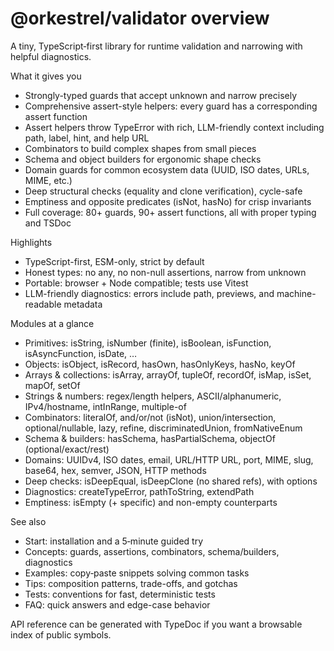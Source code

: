 # @orkestrel/validator overview

A tiny, TypeScript‑first library for runtime validation and narrowing with helpful diagnostics.

What it gives you
- Strongly-typed guards that accept unknown and narrow precisely
- Comprehensive assert-style helpers: every guard has a corresponding assert function
- Assert helpers throw TypeError with rich, LLM-friendly context including path, label, hint, and help URL
- Combinators to build complex shapes from small pieces
- Schema and object builders for ergonomic shape checks
- Domain guards for common ecosystem data (UUID, ISO dates, URLs, MIME, etc.)
- Deep structural checks (equality and clone verification), cycle-safe
- Emptiness and opposite predicates (isNot, hasNo) for crisp invariants
- Full coverage: 80+ guards, 90+ assert functions, all with proper typing and TSDoc

Highlights
- TypeScript-first, ESM-only, strict by default
- Honest types: no any, no non-null assertions, narrow from unknown
- Portable: browser + Node compatible; tests use Vitest
- LLM-friendly diagnostics: errors include path, previews, and machine-readable metadata

Modules at a glance
- Primitives: isString, isNumber (finite), isBoolean, isFunction, isAsyncFunction, isDate, …
- Objects: isObject, isRecord, hasOwn, hasOnlyKeys, hasNo, keyOf
- Arrays & collections: isArray, arrayOf, tupleOf, recordOf, isMap, isSet, mapOf, setOf
- Strings & numbers: regex/length helpers, ASCII/alphanumeric, IPv4/hostname, intInRange, multiple-of
- Combinators: literalOf, and/or/not (isNot), union/intersection, optional/nullable, lazy, refine, discriminatedUnion, fromNativeEnum
- Schema & builders: hasSchema, hasPartialSchema, objectOf (optional/exact/rest)
- Domains: UUIDv4, ISO dates, email, URL/HTTP URL, port, MIME, slug, base64, hex, semver, JSON, HTTP methods
- Deep checks: isDeepEqual, isDeepClone (no shared refs), with options
- Diagnostics: createTypeError, pathToString, extendPath
- Emptiness: isEmpty (+ specific) and non-empty counterparts

See also
- Start: installation and a 5‑minute guided try
- Concepts: guards, assertions, combinators, schema/builders, diagnostics
- Examples: copy‑paste snippets solving common tasks
- Tips: composition patterns, trade-offs, and gotchas
- Tests: conventions for fast, deterministic tests
- FAQ: quick answers and edge-case behavior

API reference can be generated with TypeDoc if you want a browsable index of public symbols.

